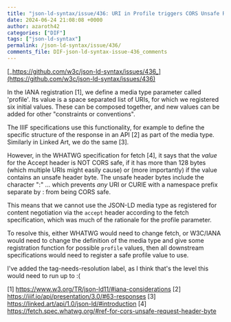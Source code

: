 ```yaml
---
title: "json-ld-syntax/issue/436: URI in Profile triggers CORS Unsafe Request Header Byte rule"
date: 2024-06-24 21:08:08 +0000
author: azaroth42
categories: ["DIF"]
tags: ["json-ld-syntax"]
permalink: /json-ld-syntax/issue/436/
comments_file: DIF-json-ld-syntax-issue-436_comments
---
```


[_https://github.com/w3c/json-ld-syntax/issues/436_](https://github.com/w3c/json-ld-syntax/issues/436)


In the IANA registration [1], we define a media type parameter called 'profile'. Its value is a space separated list of URIs, for which we registered six initial values. These can be composed together, and new values can be added for other "constraints or conventions".

The IIIF specifications use this functionality, for example to define the specific structure of the response in an API [2] as part of the media type. Similarly in Linked Art, we do the same [3].

However, in the WHATWG specification for fetch [4], it says that the *value* for the Accept header is NOT CORS safe, if it has more than 128 bytes (which multiple URIs might easily cause) or (more importantly) if the value contains an unsafe header byte. The unsafe header bytes include the character ":" ... which prevents *any* URI or CURIE with a namespace prefix separate by : from being CORS safe. 

This means that we cannot use the JSON-LD media type as registered for content negotiation via the `accept` header according to the fetch specification, which was much of the rationale for the profile parameter.

To resolve this, either WHATWG would need to change fetch, or W3C/IANA would need to change the definition of the media type and give some registration function for possible `profile` values, then all downstream specifications would need to register a safe profile value to use.

I've added the tag-needs-resolution label, as I think that's the level this would need to run up to :(

[1] https://www.w3.org/TR/json-ld11/#iana-considerations
[2] https://iiif.io/api/presentation/3.0/#63-responses 
[3] https://linked.art/api/1.0/json-ld/#introduction
[4] https://fetch.spec.whatwg.org/#ref-for-cors-unsafe-request-header-byte
